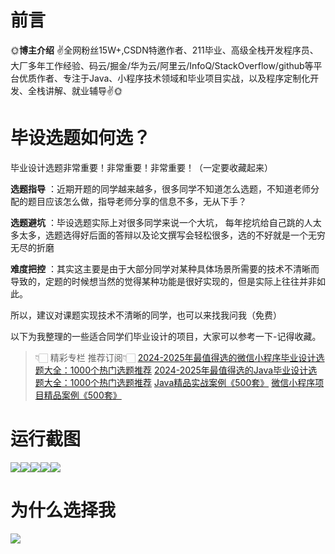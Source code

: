 # 前言

🌞**博主介绍**
✌全网粉丝15W+,CSDN特邀作者、211毕业、高级全栈开发程序员、大厂多年工作经验、码云/掘金/华为云/阿里云/InfoQ/StackOverflow/github等平台优质作者、专注于Java、小程序技术领域和毕业项目实战，以及程序定制化开发、全栈讲解、就业辅导✌🌞

# 毕设选题如何选？

毕业设计选题非常重要！非常重要！非常重要！（一定要收藏起来）

**选题指导** ：近期开题的同学越来越多，很多同学不知道怎么选题，不知道老师分配的题目应该怎么做，指导老师分享的信息不多，无从下手？

**选题避坑** ：毕设选题实际上对很多同学来说一个大坑，
每年挖坑给自己跳的人太多太多，选题选得好后面的答辩以及论文撰写会轻松很多，选的不好就是一个无穷无尽的折磨

**难度把控** ：其实这主要是由于大部分同学对某种具体场景所需要的技术不清晰而导致的，定题的时候想当然的觉得某种功能是很好实现的，但是实际上往往并非如此。

所以，建议对课题实现技术不清晰的同学，也可以来找我问我（免费）

以下为我整理的一些适合同学们毕业设计的项目，大家可以参考一下-记得收藏。

> 👇🏻 精彩专栏 推荐订阅👇🏻
> [2024-2025年最值得选的微信小程序毕业设计选题大全：1000个热门选题推荐](https://www.yuque.com/cxycsx/bve3ul)
> [2024-2025年最值得选的Java毕业设计选题大全：1000个热门选题推荐](https://www.yuque.com/cxycsx/bve3ul)
> [Java精品实战案例《500套》](https://www.yuque.com/cxycsx/bve3ul)
> [微信小程序项目精品案例《500套》](https://www.yuque.com/cxycsx/bve3ul)

# 运行截图

![](http://www.bysj52.com/uploadfile/ueditor/image/202306/%E6%AF%95%E8%AE%BEssm534%E5%9F%BA%E4%BA%8EJavaEE%E7%9A%84%E6%99%BA%E8%83%BD%E5%AE%9E%E6%97%B6%E7%96%AB%E6%83%85%E7%9B%91%E7%AE%A1%E6%9C%8D%E5%8A%A1%E5%B9%B3%E5%8F%B0%E7%9A%84+jsp%E6%BC%94%E7%A4%BA%E6%AF%95%E4%B8%9A%E8%AE%BE%E8%AE%A1/1.png)![](http://www.bysj52.com/uploadfile/ueditor/image/202306/%E6%AF%95%E8%AE%BEssm534%E5%9F%BA%E4%BA%8EJavaEE%E7%9A%84%E6%99%BA%E8%83%BD%E5%AE%9E%E6%97%B6%E7%96%AB%E6%83%85%E7%9B%91%E7%AE%A1%E6%9C%8D%E5%8A%A1%E5%B9%B3%E5%8F%B0%E7%9A%84+jsp%E6%BC%94%E7%A4%BA%E6%AF%95%E4%B8%9A%E8%AE%BE%E8%AE%A1/2.png)![](http://www.bysj52.com/uploadfile/ueditor/image/202306/%E6%AF%95%E8%AE%BEssm534%E5%9F%BA%E4%BA%8EJavaEE%E7%9A%84%E6%99%BA%E8%83%BD%E5%AE%9E%E6%97%B6%E7%96%AB%E6%83%85%E7%9B%91%E7%AE%A1%E6%9C%8D%E5%8A%A1%E5%B9%B3%E5%8F%B0%E7%9A%84+jsp%E6%BC%94%E7%A4%BA%E6%AF%95%E4%B8%9A%E8%AE%BE%E8%AE%A1/3.png)![](http://www.bysj52.com/uploadfile/ueditor/image/202306/%E6%AF%95%E8%AE%BEssm534%E5%9F%BA%E4%BA%8EJavaEE%E7%9A%84%E6%99%BA%E8%83%BD%E5%AE%9E%E6%97%B6%E7%96%AB%E6%83%85%E7%9B%91%E7%AE%A1%E6%9C%8D%E5%8A%A1%E5%B9%B3%E5%8F%B0%E7%9A%84+jsp%E6%BC%94%E7%A4%BA%E6%AF%95%E4%B8%9A%E8%AE%BE%E8%AE%A1/4.png)![](http://www.bysj52.com/uploadfile/ueditor/image/202306/%E6%AF%95%E8%AE%BEssm534%E5%9F%BA%E4%BA%8EJavaEE%E7%9A%84%E6%99%BA%E8%83%BD%E5%AE%9E%E6%97%B6%E7%96%AB%E6%83%85%E7%9B%91%E7%AE%A1%E6%9C%8D%E5%8A%A1%E5%B9%B3%E5%8F%B0%E7%9A%84+jsp%E6%BC%94%E7%A4%BA%E6%AF%95%E4%B8%9A%E8%AE%BE%E8%AE%A1/5.png)

# 为什么选择我

![](http://upload.cxycsx.vip/%E6%9C%AA%E5%91%BD%E5%90%8D__2024-09-06+10_52_44.jpg)

